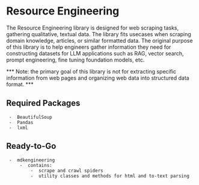 # Resource Engineering

The Resource Engineering library is designed for web scraping tasks, gathering qualitative, textual data. The library fits usecases when scraping domain knowledge, articles, or similar formatted data. The original purpose of this library is to help engineers gather information they need for constructing datasets for LLM applications such as RAG, vector search, prompt engineering, fine tuning foundation models, etc.

*** Note: the primary goal of this library is not for extracting specific information from web pages and organizing web data into structured data format. ***

## Required Packages
     -  BeautifulSoup
     -  Pandas
     -  lxml

## Ready-to-Go
     -  mdkengineering
         -  contains:
             -  scrape and crawl spiders
             -  utility classes and methods for html and to-text parsing

